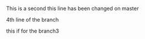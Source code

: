 This is a second
this line has been changed on master

4th line of the branch

this if for the branch3